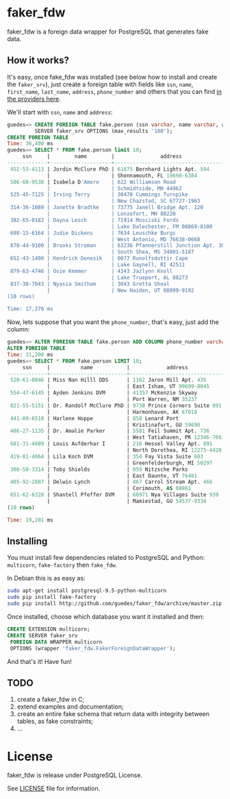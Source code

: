 # faker_fdw

faker_fdw is a foreign data wrapper for PostgreSQL that generates fake data. 

## How it works?

It's easy, once fake_fdw was installed (see below how to install and create the `faker_srv`), just create 
a foreign table with fields like `ssn`, `name`, `first_name`, `last_name`, `address`, 
`phone_number` and others that you can find [in the providers here](http://fake-factory.readthedocs.org/en/latest/providers.html).

We'll start with `ssn`, `name` and `address`:

```sql
guedes=> CREATE FOREIGN TABLE fake.person (ssn varchar, name varchar, address text) 
         SERVER faker_srv OPTIONS (max_results '100');
CREATE FOREIGN TABLE
Time: 36,400 ms
guedes=> SELECT * FROM fake.person limit 10;
     ssn     |        name        |               address                
-------------+--------------------+--------------------------------------
 452-53-4113 | Jordin McClure PhD | 61875 Bernhard Lights Apt. 594      +
             |                    | Shonnamouth, FL 19690-6384
 586-60-9538 | Isabela D'Amore    | 622 Williamson Road                 +
             |                    | Schmidtside, MH 44962
 525-45-7125 | Irving Terry       | 30478 Cummings Turnpike             +
             |                    | New Chazstad, SC 67727-1963
 314-36-1089 | Janette Bradtke    | 73775 Janell Bridge Apt. 120        +
             |                    | Lonzofort, MH 88220
 382-65-0182 | Dayna Lesch        | 71914 Mosciski Fords                +
             |                    | Lake Dalechester, FM 08869-8100
 698-15-6164 | Judie Dickens      | 7634 Leuschke Burgs                 +
             |                    | West Antonio, MD 76638-0668
 870-44-9100 | Brooks Stroman     | 63236 Pfannerstill Junction Apt. 308+
             |                    | South Shea, MS 34801-5187
 652-43-1400 | Kendrick Denesik   | 0077 Runolfsdottir Cape             +
             |                    | Lake Gaynell, RI 42511
 879-63-4746 | Osie Kemmer        | 4343 Jazlynn Knoll                  +
             |                    | Lake Trueport, AL 88273
 837-30-7043 | Nyasia Smitham     | 3043 Gretta Shoal                   +
             |                    | New Haiden, UT 08099-9192
(10 rows)

Time: 17,276 ms
```

Now, lets suppose that you want the `phone_number`, that's easy, just add
the column:

```sql
guedes=> ALTER FOREIGN TABLE fake.person ADD COLUMN phone_number varchar;
ALTER FOREIGN TABLE
Time: 31,200 ms
guedes=> SELECT * FROM fake.person LIMIT 10;
     ssn     |          name           |            address             |    phone_number    
-------------+-------------------------+--------------------------------+--------------------
 520-61-0046 | Miss Nan Hilll DDS      | 1162 Jaron Mill Apt. 435      +| 635.024.1809x351
             |                         | East Isham, UT 99699-8045      | 
 554-47-6145 | Ayden Jenkins DVM       | 41357 McKenzie Skyway         +| 528.396.8357
             |                         | Port Warren, NM 35237          | 
 021-55-5151 | Dr. Randolf McClure PhD | 9738 Prince Corners Suite 091 +| 696.074.2586x2173
             |                         | Harmonhaven, AK 67018          | 
 441-09-6518 | Harlene Hoppe           | 858 Lenard Port               +| 07969004580
             |                         | Kristinafurt, GU 59690         | 
 486-27-1135 | Dr. Amalie Parker       | 5581 Feil Summit Apt. 736     +| 00554249871
             |                         | West Tatiahaven, PR 12346-7661 | 
 681-31-4609 | Louis Aufderhar I       | 216 Hessel Valley Apt. 891    +| (818)010-0501x1646
             |                         | North Dorothea, RI 12275-4420  | 
 419-81-4064 | Lila Koch DVM           | 354 Fay Vista Suite 603       +| 907-143-1119
             |                         | Greenfelderburgh, MI 50297     | 
 308-50-3314 | Toby Shields            | 059 Nitzsche Parks            +| 383.998.7283x035
             |                         | East Daunte, VT 76481          | 
 405-92-2887 | Delwin Lynch            | 467 Carrol Stream Apt. 466    +| +94(9)7970982195
             |                         | Corimouth, AS 08861            | 
 651-62-6328 | Shantell Pfeffer DVM    | 60971 Nya Villages Suite 939  +| 599.631.2393
             |                         | Mamiestad, GU 54537-9334       | 
(10 rows)

Time: 19,201 ms
```

## Installing

You must install few dependencies related to PostgreSQL and 
Python: `multicorn`, `fake-factory` then `fake_fdw`.

In Debian this is as easy as:

```bash
sudo apt-get install postgresql-9.5-python-multicorn
sudo pip install fake-factory
sudo pip install http://github.com/guedes/faker_fdw/archive/master.zip
```

Once installed, choose which database you want it installed and then:

```sql
CREATE EXTENSION multicorn;
CREATE SERVER faker_srv 
 FOREIGN DATA WRAPPER multicorn
 OPTIONS (wrapper 'faker_fdw.FakerForeignDataWrapper');
```

And that's it! Have fun!

## TODO

1. create a faker_fdw in C;
2. extend examples and documentation;
3. create an entire fake schema that return data with integrity between tables, as fake constraints;
4. ...

# License

faker_fdw is release under PostgreSQL License.

See [LICENSE](LICENSE) file for information.
